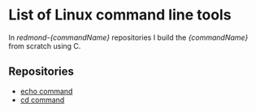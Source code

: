 # List of Linux command line tools

In _redmond-{commandName}_ repositories I build the _{commandName}_ from scratch using C.

## Repositories

- [echo command](https://github.com/polatengin/redmond-echo)
- [cd command](https://github.com/polatengin/redmond-cd)
